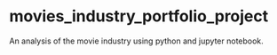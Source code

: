 # movies_industry_portfolio_project
 An analysis of the movie industry using python and jupyter notebook. 
